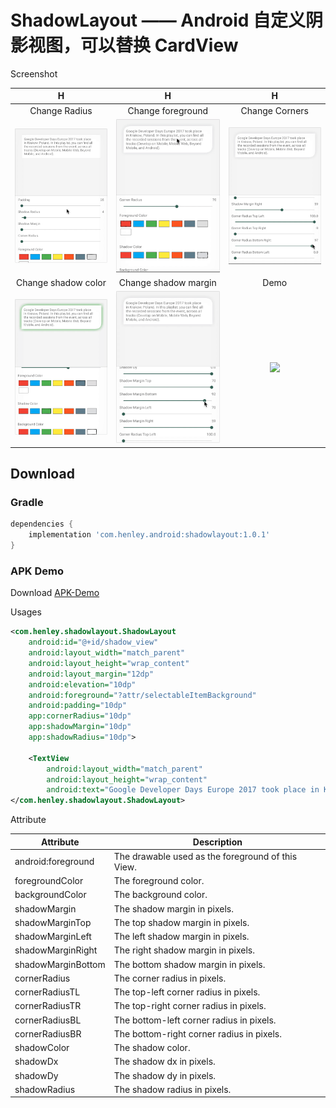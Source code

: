 # ShadowLayout —— Android 自定义阴影视图，可以替换 CardView

Screenshot

| H                                | H                                     | H                                 |
|:--------------------------------:|:-------------------------------------:|:---------------------------------:|
|Change Radius                     |Change foreground                      |Change Corners                     |
|![](/screenshot/shadow_radius.gif)|![](/screenshot/shadow_foreground.gif) |![](/screenshot/shadow_corners.gif)|
|Change shadow color               |Change shadow margin                   |Demo                               |
|![](/screenshot/shadow_color.gif) |![](/screenshot/shadow_margin_hide.gif)|![](/screenshot/shadow_demo.gif)   |

## Download ##
### Gradle ###
```gradle
dependencies {
    implementation 'com.henley.android:shadowlayout:1.0.1'
}
```

### APK Demo ###

Download [APK-Demo](https://github.com/HenleyLee/ShadowLayout/raw/master/app/app-release.apk)

Usages

```xml
<com.henley.shadowlayout.ShadowLayout
    android:id="@+id/shadow_view"
    android:layout_width="match_parent"
    android:layout_height="wrap_content"
    android:layout_margin="12dp"
    android:elevation="10dp"
    android:foreground="?attr/selectableItemBackground"
    android:padding="10dp"
    app:cornerRadius="10dp"
    app:shadowMargin="10dp"
    app:shadowRadius="10dp">

    <TextView
        android:layout_width="match_parent"
        android:layout_height="wrap_content"
        android:text="Google Developer Days Europe 2017 took place in Krakow, Poland. In this playlist, you can find all the recorded sessions from the event, across all tracks (Develop on Mobile, Mobile Web, Beyond Mobile, and Android)."/>
</com.henley.shadowlayout.ShadowLayout>
```

Attribute

| Attribute          | Description                                       |
|--------------------|---------------------------------------------------|
| android:foreground | The drawable used as the foreground of this View. |
| foregroundColor    | The foreground color.                             |
| backgroundColor    | The background color.                             |
| shadowMargin       | The shadow margin in pixels.                      |
| shadowMarginTop    | The top shadow margin in pixels.                  |
| shadowMarginLeft   | The left shadow margin in pixels.                 |
| shadowMarginRight  | The right shadow margin in pixels.                |
| shadowMarginBottom | The bottom shadow margin in pixels.               |
| cornerRadius       | The corner radius in pixels.                      |
| cornerRadiusTL     | The top-left corner radius in pixels.             |
| cornerRadiusTR     | The top-right corner radius in pixels.            |
| cornerRadiusBL     | The bottom-left corner radius in pixels.          |
| cornerRadiusBR     | The bottom-right corner radius in pixels.         |
| shadowColor        | The shadow color.                                 |
| shadowDx           | The shadow dx in pixels.                          |
| shadowDy           | The shadow dy in pixels.                          |
| shadowRadius       | The shadow radius in pixels.                      |

